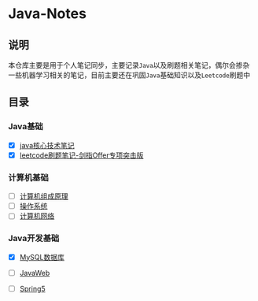 # Java-Notes

## 说明

本仓库主要是用于个人笔记同步，主要记录`Java`以及刷题相关笔记，偶尔会掺杂一些机器学习相关的笔记，目前主要还在巩固`Java`基础知识以及`Leetcode`刷题中

## 目录

### Java基础

- [x] [java核心技术笔记](java核心技术笔记/README.md)
- [x] [leetcode刷题笔记-剑指Offer专项突击版](leetcode/README.md)

### 计算机基础

- [ ] [计算机组成原理](计算机组成原理\README.md)
- [ ] [操作系统](操作系统\README.md)
- [ ] [计算机网络](计算机网络\README.md)

### Java开发基础

- [x] [MySQL数据库](数据库\MySQL\README.md)
- [ ] [JavaWeb](JavaWeb\README.md)
- [ ] [Spring5](Spring5\README.md)

